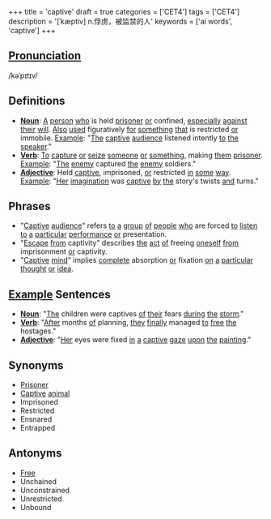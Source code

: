 +++
title = 'captive'
draft = true
categories = ['CET4']
tags = ['CET4']
description = '[ˈkæptiv] n.俘虏，被监禁的人'
keywords = ['ai words', 'captive']
+++

## [Pronunciation](/en/post/pronunciation/)
/kəˈpɪtɪv/

## Definitions
- **[Noun](/en/post/noun/)**: [A](/en/post/a/) [person](/en/post/person/) [who](/en/post/who/) is held [prisoner](/en/post/prisoner/) [or](/en/post/or/) confined, [especially](/en/post/especially/) [against](/en/post/against/) [their](/en/post/their/) [will](/en/post/will/). [Also](/en/post/also/) [used](/en/post/used/) figuratively [for](/en/post/for/) [something](/en/post/something/) [that](/en/post/that/) is restricted [or](/en/post/or/) immobile. [Example](/en/post/example/): "[The](/en/post/the/) [captive](/en/post/captive/) [audience](/en/post/audience/) listened intently [to](/en/post/to/) [the](/en/post/the/) [speaker](/en/post/speaker/)."
- **[Verb](/en/post/verb/)**: [To](/en/post/to/) [capture](/en/post/capture/) [or](/en/post/or/) [seize](/en/post/seize/) [someone](/en/post/someone/) [or](/en/post/or/) [something](/en/post/something/), making [them](/en/post/them/) [prisoner](/en/post/prisoner/). [Example](/en/post/example/): "[The](/en/post/the/) [enemy](/en/post/enemy/) captured [the](/en/post/the/) [enemy](/en/post/enemy/) soldiers."
- **[Adjective](/en/post/adjective/)**: Held [captive](/en/post/captive/), imprisoned, [or](/en/post/or/) restricted [in](/en/post/in/) [some](/en/post/some/) [way](/en/post/way/). [Example](/en/post/example/): "[Her](/en/post/her/) [imagination](/en/post/imagination/) was [captive](/en/post/captive/) [by](/en/post/by/) [the](/en/post/the/) story's twists [and](/en/post/and/) turns."

## Phrases
- "[Captive](/en/post/captive/) [audience](/en/post/audience/)" refers [to](/en/post/to/) [a](/en/post/a/) [group](/en/post/group/) [of](/en/post/of/) [people](/en/post/people/) [who](/en/post/who/) are forced [to](/en/post/to/) [listen](/en/post/listen/) [to](/en/post/to/) [a](/en/post/a/) [particular](/en/post/particular/) [performance](/en/post/performance/) [or](/en/post/or/) presentation.
- "[Escape](/en/post/escape/) [from](/en/post/from/) captivity" describes [the](/en/post/the/) [act](/en/post/act/) [of](/en/post/of/) freeing [oneself](/en/post/oneself/) [from](/en/post/from/) imprisonment [or](/en/post/or/) captivity.
- "[Captive](/en/post/captive/) [mind](/en/post/mind/)" implies [complete](/en/post/complete/) absorption [or](/en/post/or/) fixation [on](/en/post/on/) [a](/en/post/a/) [particular](/en/post/particular/) [thought](/en/post/thought/) [or](/en/post/or/) [idea](/en/post/idea/).

## [Example](/en/post/example/) Sentences
- **[Noun](/en/post/noun/)**: "[The](/en/post/the/) children were captives [of](/en/post/of/) [their](/en/post/their/) fears [during](/en/post/during/) [the](/en/post/the/) [storm](/en/post/storm/)."
- **[Verb](/en/post/verb/)**: "[After](/en/post/after/) months [of](/en/post/of/) planning, [they](/en/post/they/) [finally](/en/post/finally/) managed [to](/en/post/to/) [free](/en/post/free/) [the](/en/post/the/) hostages."
- **[Adjective](/en/post/adjective/)**: "[Her](/en/post/her/) eyes were fixed [in](/en/post/in/) [a](/en/post/a/) [captive](/en/post/captive/) [gaze](/en/post/gaze/) [upon](/en/post/upon/) [the](/en/post/the/) [painting](/en/post/painting/)."

## Synonyms
- [Prisoner](/en/post/prisoner/)
- [Captive](/en/post/captive/) [animal](/en/post/animal/)
- Imprisoned
- Restricted
- Ensnared
- Entrapped

## Antonyms
- [Free](/en/post/free/)
- Unchained
- Unconstrained
- Unrestricted
- Unbound
